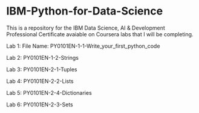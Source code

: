# IBM-Python-for-Data-Science

This is a repository for the IBM Data Science, AI & Development Professional Certificate avaiable on Coursera labs that I will be completing.

Lab 1:    File Name: PY0101EN-1-1-Write_your_first_python_code

Lab 2:    PY0101EN-1-2-Strings

Lab 3:    PY0101EN-2-1-Tuples

Lab 4:    PY0101EN-2-2-Lists

Lab 5:    PY0101EN-2-4-Dictionaries

Lab 6:    PY0101EN-2-3-Sets

